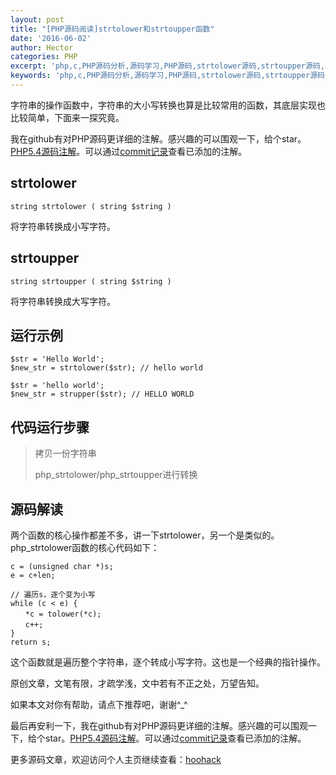 ```yaml
---
layout: post
title: "[PHP源码阅读]strtolower和strtoupper函数"
date: '2016-06-02'
author: Hector
categories: PHP
excerpt: 'php,c,PHP源码分析,源码学习,PHP源码,strtolower源码,strtoupper源码,php strtolower源码,php strtoupper源码,php源码阅读,PHP源码阅读'
keywords: 'php,c,PHP源码分析,源码学习,PHP源码,strtolower源码,strtoupper源码,php strtolower源码,php strtoupper源码,php源码阅读,PHP源码阅读'
---
```


字符串的操作函数中，字符串的大小写转换也算是比较常用的函数，其底层实现也比较简单，下面来一探究竟。

我在github有对PHP源码更详细的注解。感兴趣的可以围观一下，给个star。[PHP5.4源码注解](https://github.com/read-php-src/read-php-src)。可以通过[commit记录](https://github.com/read-php-src/read-php-src/commits/master)查看已添加的注解。

## strtolower

    string strtolower ( string $string )

将字符串转换成小写字符。

<!--more-->

## strtoupper

    string strtoupper ( string $string )

将字符串转换成大写字符。

## 运行示例

    $str = 'Hello World';
    $new_str = strtolower($str); // hello world

    $str = 'hello world';
    $new_str = strupper($str); // HELLO WORLD

## 代码运行步骤

> 拷贝一份字符串
> 
> php_strtolower/php_strtoupper进行转换

## 源码解读

两个函数的核心操作都差不多，讲一下strtolower，另一个是类似的。
php_strtolower函数的核心代码如下：

    c = (unsigned char *)s;
    e = c+len;

    // 遍历s，逐个变为小写
    while (c < e) {
    　　*c = tolower(*c);
    　　c++;
    }
    return s;
 

这个函数就是遍历整个字符串，逐个转成小写字符。这也是一个经典的指针操作。

 

原创文章，文笔有限，才疏学浅，文中若有不正之处，万望告知。

如果本文对你有帮助，请点下推荐吧，谢谢^_^

 

最后再安利一下，我在github有对PHP源码更详细的注解。感兴趣的可以围观一下，给个star。[PHP5.4源码注解](https://github.com/read-php-src/read-php-src)。可以通过[commit记录](https://github.com/read-php-src/read-php-src/commits/master)查看已添加的注解。

更多源码文章，欢迎访问个人主页继续查看：[hoohack](http://www.hoohack.me)